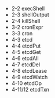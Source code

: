 - 2-2   execShell
- 2-3   shellOutput
- 2-4   killShell
- 3-2   cronExpr
- 3-3   cron
- 4-3   etcd
- 4-4   etcdPut
- 4-5   etcdGet
- 4-6   etcdAll
- 4-7   etcdDel
- 4-8   etcdLease
- 4-9   etcdWatch
- 4-10  etcdOp
- 4-11/12 etcdTxn